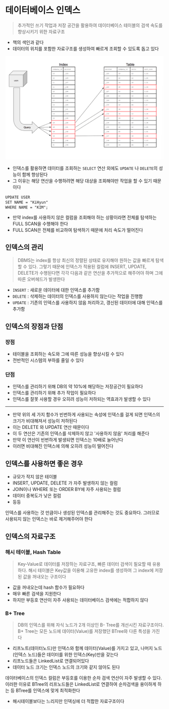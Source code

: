 # 데이터베이스 인덱스

> 추가적인 쓰기 작업과 저장 공간을 활용하여 데이터베이스 테이블의 검색 속도를 향상시키기 위한 자료구조

* 책의 색인과 같다
* 데이터의 위치를 포함한 자료구조를 생성하여 빠르게 조회할 수 있도록 돕고 있다

![img.png](img/index.png)

* 인덱스를 활용하면 데이터를 조회하는 `SELECT` 연산 외에도 `UPDATE` 나 `DELETE`의 성능이 함께 향상된다
* 그 이유는 해당 연산을 수행하려면 해당 대상을 조회해야만 작업을 할 수 있기 때문이다

```mysql
UPDATE USER
SET NAME = "KiHyun"
WHERE NAME = "KIM";
```

* 만약 index를 사용하지 않은 컬럼을 조회해야 하는 상황이라면 전체를 탐색하는 FULL SCAN을 수행해야 한다
* FULL SCAN은 전체를 비교하여 탐색하기 때문에 처리 속도가 떨어진다

## 인덱스의 관리

> DBMS는 index를 항상 최신의 정렬된 상태로 유지해야 원하는 값을 빠르게 탐색할 수 있다.
> 그렇기 때문에 인덱스가 적용된 컬럼에 INSERT, UPDATE, DELETE가 수행된다면 각각 다음과 같은 연산을
> 추가적으로 해주어야 하며 그에 따른 오버헤드가 발생한다

* `INSERT` : 새로운 데이터에 대한 인덱스를 추가함
* `DELETE` : 삭제하는 데이터의 인덱스를 사용하지 않는다는 작업을 진행함
* `UPDATE` : 기존의 인덱스를 사용하지 않음 처리하고, 갱신된 데이터에 대해 인덱스를 추가함

## 인덱스의 장점과 단점

### 장점

* 테이블을 조회하는 속도와 그에 따른 성능을 향상시킬 수 있다
* 전반적인 시스템의 부하를 줄일 수 있다

### 단점

* 인덱스를 관리하기 위해 DB의 약 10%에 해당하는 저장공간이 필요하다
* 인덱스를 관리하기 위해 추가 작업이 필요하다
* 인덱스를 잘못 사용할 경우 오히려 성능이 저하되는 역효과가 발생할 수 있다

- - -

* 만약 위의 세 가지 함수가 빈번하게 사용되는 속성에 인덱스를 걸게 되면 인덱스의 크기가 비대해져서 성능이 저하된다
* 이는 DELETE 와 UPDATE 연산 때문이다
* 이 두 연산은 기존의 인덱스를 삭제하지 않고 '사용하지 않음' 처리를 해준다
* 만약 이 연산이 빈번하게 발생되면 인덱스는 10배로 늘어난다
* 이러면 비대해진 인덱스에 의해 오히려 성능이 떨어진다

## 인덱스를 사용하면 좋은 경우

* 규모가 작지 않은 테이블
* INSERT, UPDATE, DELETE 가 자주 발생하지 않는 컬럼
* JOIN이나 WHERE 또는 ORDER BY에 자주 사용되는 컬럼
* 데이터 중복도가 낮은 컬럼
* 등등

인덱스를 사용하는 것 만큼이나 생성된 인덱스를 관리해주는 것도 중요하다. 그러므로 사용되지 않는 인덱스는 바로 제거해주어야 한다

## 인덱스의 자료구조

### 해시 테이블, Hash Table

> Key-Value로 데이터를 저장하는 자료구조, 빠른 데이터 검색이 필요할 때 유용하다.
> 해시 테이블은 Key값을 이용해 고유한 index를 생성하여 그 index에 저장된 값을 꺼내오는 구조이다

* 값을 꺼내오는데 hash 함수가 필요하다
* 매우 빠른 검색을 지원한다
* 하지만 부등호 연산이 자주 사용되는 데이터베이스 검색에는 적합하지 않다

### B+ Tree

> DB의 인덱스를 위해 자식 노드가 2개 이상인 B- Tree를 개선시킨 자료구조이다.
> B+ Tree는 모든 노드에 데이터(Value)를 저장했던 BTree와 다른 특성을 가진다

* 리프노트(데이터노드)만 인덱스와 함께 데이터(Value)를 가지고 있고, 나머지 노드(인덱스 노드)들은 데이터를 위한 인덱스(Key)만을 갖는다
* 리프노드들은 LinkedList로 연결되어있다
* 데이터 노드 크기는 인덱스 노드의 크기와 같지 않아도 된다

데이터베이스의 인덱스 컬럼은 부등호를 이용한 순차 검색 연산이 자주 발생할 수 있다. 이러한
이유로 BTree의 리프노드들은 LinkedList로 연결하여 순차검색을 용이하게 하는 등 BTree를 인덱스에 맞게 최적화한다

* 해시테이블보다는 느리지만 인덱싱에 더 적합한 자료구조이다
